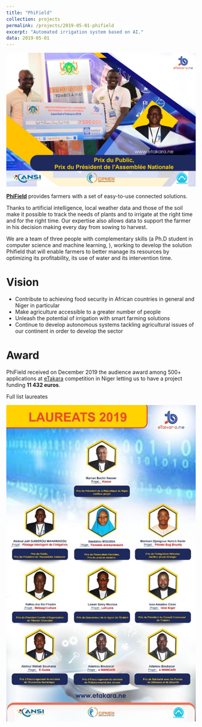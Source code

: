 ```yaml
---
title: "PhiField"
collection: projects
permalink: /projects/2019-05-01-phifield
excerpt: "Automated irrigation system based on AI."
data: 2019-05-01
---
```


![etakara-prix](/images/etakaraprix.jpg)

**[PhiField](https://abdouljalilm.wixsite.com/phifield)** provides farmers with a set of easy-to-use connected solutions.

Thanks to artificial intelligence, local weather data and those of the soil make it possible to track the needs of plants and to irrigate at the right time and for the right time. Our expertise also allows data to support the farmer in his decision making every day from sowing to harvest.

We are a team of three people with complementary skills (a Ph.D student in computer science and machine learning, ), working to develop the solution Phifield that will enable farmers to better manage its resources by optimizing its profitability, its use of water and its intervention time.

Vision
=====

* Contribute to achieving food security in African countries in general and Niger in particular
* Make agriculture accessible to a greater number of people
* Unleash the potential of irrigation with smart farming solutions
* Continue to develop autonomous systems tackling agricultural issues of our continent in order to develop the sector

Award
=====
PhiField received on December 2019 the audience award among 500+ applications at [eTakara](https://www.etakara.ne/accueil) competition in Niger letting us to have a project funding **11 432 euros**.

Full list laureates

![etakara-laureats](/images/etakara-laureats.jpg)